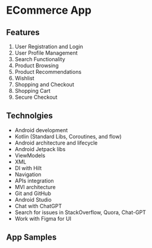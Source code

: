 # ECommerce App 
## Features
1. User Registration and Login
2. User Profile Management
3. Search Functionality
4. Product Browsing
5. Product Recommendations
6. Wishlist
7. Shopping and Checkout
8. Shopping Cart
9. Secure Checkout

## Technolgies 
* Android development
* Kotlin (Standard Libs, Coroutines, and flow)
* Android architecture and lifecycle
* Android Jetpack libs
* ViewModels
* XML
* DI with Hilt
* Navigation
* APIs integration
* MVI architecture
* Git and GitHub
* Android Studio
* Chat with ChatGPT
* Search for issues in StackOverflow, Quora, Chat-GPT
* Work with Figma for UI

## App Samples 

